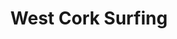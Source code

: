 ---
title: "West Cork Surfing"
address: "Inchydoney, Clonakilty, Co. Cork"
tel: "+353 (0)86 869 5396"
county: "Cork"
category: "Surfing"
type: "Content"
lat: "51.600852966308594"
lng: "-8.871068954467773"
---